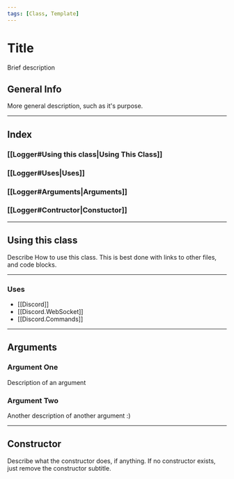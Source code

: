 ```yaml
---
tags: [Class, Template]
---
```


# Title
Brief description

## General Info
More general description, such as it's purpose.

---
## Index
### [[Logger#Using this class|Using This Class]]
### [[Logger#Uses|Uses]]
### [[Logger#Arguments|Arguments]]
### [[Logger#Contructor|Constuctor]]

---
## Using this class
Describe How to use this class.
This is best done with links to other files, and code blocks.

---
### Uses
- [[Discord]]
- [[Discord.WebSocket]]
- [[Discord.Commands]]

---
## Arguments
### Argument One
Description of an argument

### Argument Two
Another description of another argument :)

---
## Constructor
Describe what the constructor does, if anything. If no constructor exists, just remove the constructor subtitle.

